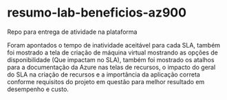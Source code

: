 # resumo-lab-beneficios-az900
Repo para entrega de atividade na plataforma

Foram apontados o tempo de inatividade aceitável para cada SLA, também foi mostrado a tela de criação de máquina virtual mostrando as opções de disponibilidade (Que impactam no SLA), também foi mostrado os atalhos para a documentação da Azure nas telas de recursos, o impacto do geral do SLA na criação de recursos e a importância da aplicação correta conforme requisitos do projeto em questão para melhor resultado em desempenho e custo.
